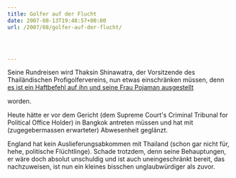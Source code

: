 ```yaml
---
title: Golfer auf der Flucht
date: 2007-08-13T19:48:57+00:00
url: /2007/08/golfer-auf-der-flucht/




---
```

Seine Rundreisen wird Thaksin Shinawatra, der Vorsitzende des Thailändischen Profigolfervereins, nun etwas einschränken müssen, denn [es ist ein Haftbefehl auf ihn und seine Frau Pojaman ausgestellt][1]

worden.

Heute hätte er vor dem Gericht (dem Supreme Court's Criminal Tribunal for Political Office Holder) in Bangkok antreten müssen und hat mit (zugegebermassen erwarteter) Abwesenheit geglänzt.

England hat kein Auslieferungsabkommen mit Thailand (schon gar nicht für, hehe, politische Flüchtlinge). Schade trotzdem, denn seine Behauptungen, er wäre doch absolut unschuldig und ist auch uneingeschränkt bereit, das nachzuweisen, ist nun ein kleines bisschen unglaubwürdiger als zuvor.

 [1]: http://www.nationmultimedia.com/breakingnews/read.php?newsid=30044988
